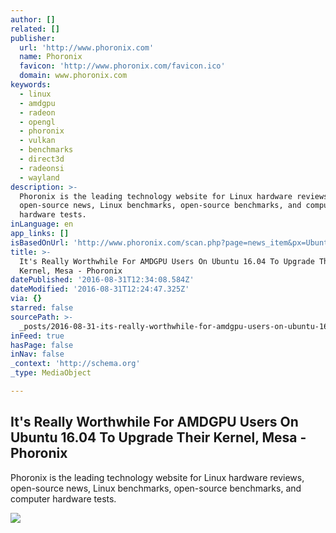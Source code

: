 ```yaml
---
author: []
related: []
publisher:
  url: 'http://www.phoronix.com'
  name: Phoronix
  favicon: 'http://www.phoronix.com/favicon.ico'
  domain: www.phoronix.com
keywords:
  - linux
  - amdgpu
  - radeon
  - opengl
  - phoronix
  - vulkan
  - benchmarks
  - direct3d
  - radeonsi
  - wayland
description: >-
  Phoronix is the leading technology website for Linux hardware reviews,
  open-source news, Linux benchmarks, open-source benchmarks, and computer
  hardware tests.
inLanguage: en
app_links: []
isBasedOnUrl: 'http://www.phoronix.com/scan.php?page=news_item&px=Ubuntu-16.04-AMDGPU-August'
title: >-
  It's Really Worthwhile For AMDGPU Users On Ubuntu 16.04 To Upgrade Their
  Kernel, Mesa - Phoronix
datePublished: '2016-08-31T12:34:08.584Z'
dateModified: '2016-08-31T12:24:47.325Z'
via: {}
starred: false
sourcePath: >-
  _posts/2016-08-31-its-really-worthwhile-for-amdgpu-users-on-ubuntu-1604-to-u.md
inFeed: true
hasPage: false
inNav: false
_context: 'http://schema.org'
_type: MediaObject

---
```

<article style=""><h1>It's Really Worthwhile For AMDGPU Users On Ubuntu 16.04 To Upgrade Their Kernel, Mesa - Phoronix</h1><p>Phoronix is the leading technology website for Linux hardware reviews, open-source news, Linux benchmarks, open-source benchmarks, and computer hardware tests.</p><img src="http://www.phoronix.com/assets/categories/radeon.jpg" /></article>